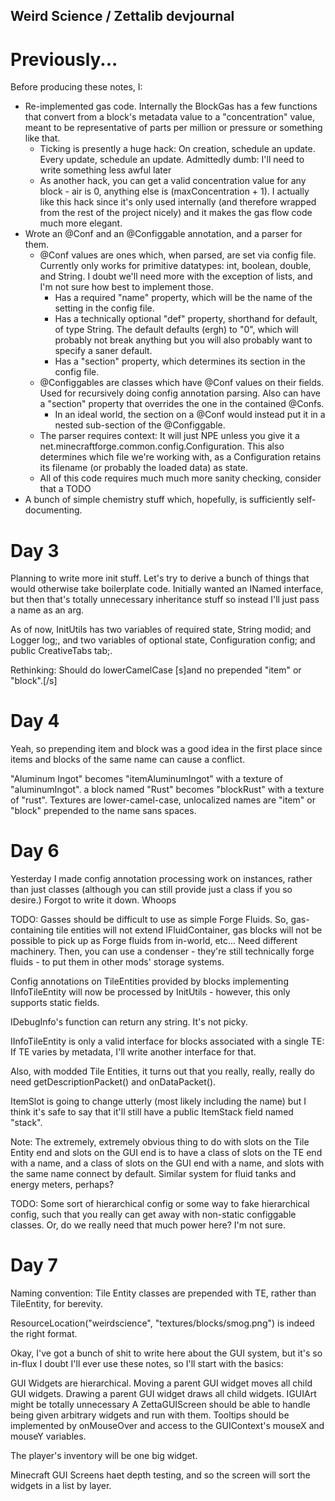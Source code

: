 Weird Science / Zettalib devjournal
-----------------------------------

Previously...
=============
Before producing these notes, I:
* Re-implemented gas code. Internally the BlockGas has a few functions that convert from a block's metadata value to a "concentration" value, meant to be representative of parts per million or pressure or something like that.
	- Ticking is presently a huge hack: On creation, schedule an update. Every update, schedule an update. Admittedly dumb: I'll need to write something less awful later
	- As another hack, you can get a valid concentration value for any block - air is 0, anything else is (maxConcentration + 1). I actually like this hack since it's only used internally (and therefore wrapped from the rest of the project nicely) and it makes the gas flow code much more elegant.
* Wrote an @Conf and an @Configgable annotation, and a parser for them.
	- @Conf values are ones which, when parsed, are set via config file. Currently only works for primitive datatypes: int, boolean, double, and String. I doubt we'll need more with the exception of lists, and I'm not sure how best to implement those.
		+ Has a required "name" property, which will be the name of the setting in the config file.
		+ Has a technically optional "def" property, shorthand for default, of type String. The default defaults (ergh) to "0", which will probably not break anything but you will also probably want to specify a saner default.
		+ Has a "section" property, which determines its section in the config file.
	- @Configgables are classes which have @Conf values on their fields. Used for recursively doing config annotation parsing. Also can have a "section" property that overrides the one in the contained @Confs.
		+ In an ideal world, the section on a @Conf would instead put it in a nested sub-section of the @Configgable.
	- The parser requires context: It will just NPE unless you give it a net.minecraftforge.common.config.Configuration. This also determines which file we're working with, as a Configuration retains its filename (or probably the loaded data) as state.
	- All of this code requires much much more sanity checking, consider that a TODO
* A bunch of simple chemistry stuff which, hopefully, is sufficiently self-documenting.

Day 3
=====
Planning to write more init stuff. Let's try to derive a bunch of things that would otherwise take boilerplate code.
Initially wanted an INamed interface, but then that's totally unnecessary inheritance stuff so instead I'll just pass a name as an arg.

As of now, InitUtils has two variables of required state, String modid; and Logger log;, and two variables of optional state, Configuration config; and public CreativeTabs tab;.

Rethinking: Should do lowerCamelCase [s]and no prepended "item" or "block".[/s]

Day 4
=====
Yeah, so prepending item and block was a good idea in the first place since items and blocks of the same name can cause a conflict.

"Aluminum Ingot" becomes "itemAluminumIngot" with a texture of "aluminumIngot". a block named "Rust" becomes "blockRust" with a texture of "rust". Textures are lower-camel-case, unlocalized names are "item" or "block" prepended to the name sans spaces.

Day 6
=========
Yesterday I made config annotation processing work on instances, rather than just classes (although you can still provide just a class if you so desire.) Forgot to write it down. Whoops

TODO: Gasses should be difficult to use as simple Forge Fluids. So, gas-containing tile entities will not extend IFluidContainer, gas blocks will not be possible to pick up as Forge fluids from in-world, etc... Need different machinery. Then, you can use a condenser - they're still technically forge fluids - to put them in other mods' storage systems.

Config annotations on TileEntities provided by blocks implementing IInfoTileEntity will now be processed by InitUtils - however, this only supports static fields.

IDebugInfo's function can return any string. It's not picky. 

IInfoTileEntity is only a valid interface for blocks associated with a single TE: If TE varies by metadata, I'll write another interface for that.

Also, with modded Tile Entities, it turns out that you really, really, really do need getDescriptionPacket() and onDataPacket().

ItemSlot is going to change utterly (most likely including the name) but I think it's safe to say that it'll still have a public ItemStack field named "stack".

Note: The extremely, extremely obvious thing to do with slots on the Tile Entity end and slots on the GUI end is to have a class of slots on the TE end with a name, and a class of slots on the GUI end with a name, and slots with the same name connect by default. Similar system for fluid tanks and energy meters, perhaps? 

TODO: Some sort of hierarchical config or some way to fake hierarchical config, such that you really can get away with non-static configgable classes. Or, do we really need that much power here? I'm not sure.


Day 7
======
Naming convention: Tile Entity classes are prepended with TE, rather than TileEntity, for berevity. 

ResourceLocation("weirdscience", "textures/blocks/smog.png") is indeed the right format.

Okay, I've got a bunch of shit to write here about the GUI system, but it's so in-flux I doubt I'll ever use these notes, so I'll start with the basics:

GUI Widgets are hierarchical. Moving a parent GUI widget moves all child GUI widgets. Drawing a parent GUI widget draws all child widgets. 
IGUIArt might be totally unnecessary
A ZettaGUIScreen should be able to handle being given arbitrary widgets and run with them.
Tooltips should be implemented by onMouseOver and access to the GUIContext's mouseX and mouseY variables.

The player's inventory will be one big widget.

Minecraft GUI Screens haet depth testing, and so the screen will sort the widgets in a list by layer.
